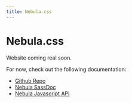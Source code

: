 ```yaml
---
title: Nebula.css
---
```


# Nebula.css
Website coming real soon.

For now, check out the following documentation:

- [Github Repo](https://github.com/marcohamersma/nebula.css/)
- [Nebula SassDoc](sassdoc/)
- [Nebula Javascript API](api)
